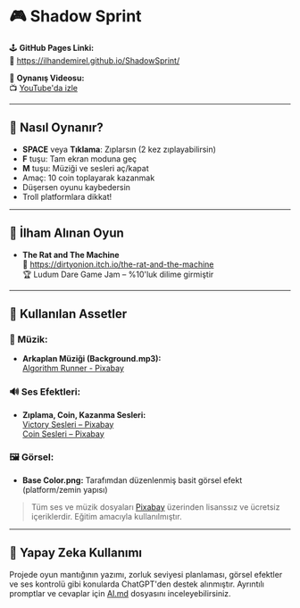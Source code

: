 # 🎮 Shadow Sprint

🕹️ **GitHub Pages Linki:**  
🔗 https://ilhandemirel.github.io/ShadowSprint/

🎥 **Oynanış Videosu:**  
📺 [YouTube'da izle](https://youtube.com/linkiniburayaz)

---

## 📌 Nasıl Oynanır?

- **SPACE** veya **Tıklama**: Zıplarsın (2 kez zıplayabilirsin)
- **F** tuşu: Tam ekran moduna geç
- **M** tuşu: Müziği ve sesleri aç/kapat
- Amaç: 10 coin toplayarak kazanmak  
- Düşersen oyunu kaybedersin  
- Troll platformlara dikkat!

---

## 🧠 İlham Alınan Oyun

- **The Rat and The Machine**  
  🔗 https://dirtyonion.itch.io/the-rat-and-the-machine  
  🏆 Ludum Dare Game Jam – %10'luk dilime girmiştir

---

## 🎨 Kullanılan Assetler

### 🎵 Müzik:
- **Arkaplan Müziği (Background.mp3):**  
  [Algorithm Runner - Pixabay](https://pixabay.com/music/pulses-algorithm-runner-dark-cyberpunk-cinematic-music-loopable-185038/?utm_source=chatgpt.com)

### 🔊 Ses Efektleri:
- **Zıplama, Coin, Kazanma Sesleri:**  
  [Victory Sesleri – Pixabay](https://pixabay.com/sound-effects/search/victory/)  
  [Coin Sesleri – Pixabay](https://pixabay.com/sound-effects/search/coin/)

### 🖼️ Görsel:
- **Base Color.png:** Tarafımdan düzenlenmiş basit görsel efekt (platform/zemin yapısı)

> Tüm ses ve müzik dosyaları [Pixabay](https://pixabay.com) üzerinden lisanssız ve ücretsiz içeriklerdir. Eğitim amacıyla kullanılmıştır.

---

## 🧠 Yapay Zeka Kullanımı

Projede oyun mantığının yazımı, zorluk seviyesi planlaması, görsel efektler ve ses kontrolü gibi konularda ChatGPT'den destek alınmıştır. Ayrıntılı promptlar ve cevaplar için [AI.md](AI.md) dosyasını inceleyebilirsiniz.
